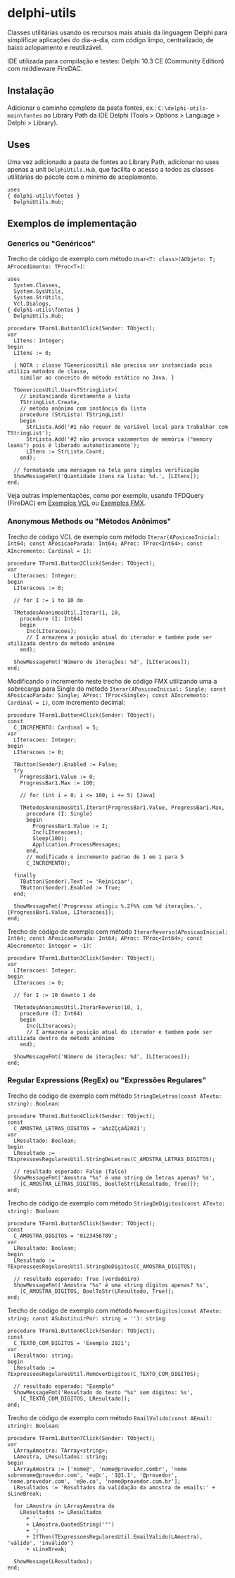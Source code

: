 # delphi-utils
Classes utilitárias usando os recursos mais atuais da linguagem Delphi para simplificar aplicações do dia-a-dia, com código limpo, centralizado, de baixo aclopamento e reutilizável.

IDE utilizada para compilação e testes: Delphi 10.3 CE (Community Edition) com middleware FireDAC.

## Instalação
Adicionar o caminho completo da pasta fontes, ex.: `C:\delphi-utils-main\fontes` ao Library Path da IDE Delphi (Tools > Options > Language > Delphi > Library).

## Uses

Uma vez adicionado a pasta de fontes ao Library Path, adicionar no uses apenas a unit `DelphiUtils.Hub`, que facilita o acesso a todos as classes utilitárias do pacote com o mínimo de acoplamento.

```delphi
uses
{ delphi-utils\fontes }  
  DelphiUtils.Hub;
```

## Exemplos de implementação

### Generics ou "Genéricos"

Trecho de código de exemplo com método `Usar<T: class>(AObjeto: T; AProcedimento: TProc<T>)`:

```delphi
uses
  System.Classes,
  System.SysUtils,
  System.StrUtils,
  Vcl.Dialogs,
{ delphi-utils\fontes }  
  DelphiUtils.Hub;

procedure TForm1.Button1Click(Sender: TObject);
var
  LItens: Integer;
begin
  LItens := 0;

  { NOTA : classe TGenericosUtil não precisa ser instanciada pois utiliza métodos de classe,
    similar ao conceito de método estático no Java. }

  TGenericosUtil.Usar<TStringList>(
    // instanciando diretamente a lista
    TStringList.Create,
    // método anônimo com instância da lista
    procedure (StrLista: TStringList)
    begin
      StrLista.Add('#1 não requer de variável local para trabalhar com TStringList');
      StrLista.Add('#2 não provoca vazamentos de memória ("memory leaks") pois é liberado automaticamente');
      LItens := StrLista.Count;
    end);

  // formatando uma mensagem na tela para simples verificação
  ShowMessageFmt('Quantidade itens na lista: %d.', [LItens]);
end;
```

Veja outras implementações, como por exemplo, usando TFDQuery (FireDAC) em [Exemplos VCL](https://github.com/alexsmazierom/delphi-utils/tree/main/exemplos/VCL) ou [Exemplos FMX](https://github.com/alexsmazierom/delphi-utils/tree/main/exemplos/FMX).

### Anonymous Methods ou "Métodos Anônimos"

Trecho de código VCL de exemplo com método `Iterar(APosicaoInicial: Int64; const APosicaoParada: Int64; AProc: TProc<Int64>; const AIncremento: Cardinal = 1)`:

```delphi
procedure TForm1.Button2Click(Sender: TObject);
var
  LIteracoes: Integer;
begin
  LIteracoes := 0;

  // for I := 1 to 10 do

  TMetodosAnonimosUtil.Iterar(1, 10,
    procedure (I: Int64)
    begin
      Inc(LIteracoes);
      // I armazena a posição atual do iterador e também pode ser utilizada dentro do método anônimo
    end);

  ShowMessageFmt('Número de iterações: %d', [LIteracoes]);
end;
```

Modificando o incremento neste trecho de código FMX utilizando uma a sobrecarga para Single do método `Iterar(APosicaoInicial: Single; const APosicaoParada: Single; AProc: TProc<Single>; const AIncremento: Cardinal = 1)`, com incremento decimal:

```delphi
procedure TForm1.Button4Click(Sender: TObject);
const
  C_INCREMENTO: Cardinal = 5;
var
  LIteracoes: Integer;
begin
  LIteracoes := 0;

  TButton(Sender).Enabled := False;
  try
    ProgressBar1.Value := 0;
    ProgressBar1.Max := 100;

    // for (int i = 0; i <= 100; i += 5) [Java]

    TMetodosAnonimosUtil.Iterar(ProgressBar1.Value, ProgressBar1.Max,
      procedure (I: Single)
      begin
        ProgressBar1.Value := I;
        Inc(LIteracoes);
        Sleep(100);
        Application.ProcessMessages;
      end,
      // modificado o incremento padrao de 1 em 1 para 5
      C_INCREMENTO);

  finally
    TButton(Sender).Text := 'Reiniciar';
    TButton(Sender).Enabled := True;
  end;

  ShowMessageFmt('Progresso atingiu %.2f%% com %d iterações.', [ProgressBar1.Value, LIteracoes]);
end;
```

Trecho de código de exemplo com método `IterarReverso(APosicaoInicial: Int64; const APosicaoParada: Int64; AProc: TProc<Int64>; const ADecremento: Integer = -1)`:

```delphi
procedure TForm1.Button3Click(Sender: TObject);
var
  LIteracoes: Integer;
begin
  LIteracoes := 0;

  // for I := 10 downto 1 do

  TMetodosAnonimosUtil.IterarReverso(10, 1,
    procedure (I: Int64)
    begin
      Inc(LIteracoes);
      // I armazena a posição atual do iterador e também pode ser utilizada dentro do método anônimo
    end);

  ShowMessageFmt('Número de iterações: %d', [LIteracoes]);
end;
```

### Regular Expressions (RegEx) ou "Expressões Regulares"

Trecho de código de exemplo com método `StringDeLetras(const ATexto: string): Boolean`:

```delphi
procedure TForm1.Button4Click(Sender: TObject);
const
  C_AMOSTRA_LETRAS_DIGITOS = 'aAzZÇçáÁ2021';
var
  LResultado: Boolean;
begin
  LResultado := TExpressoesRegularesUtil.StringDeLetras(C_AMOSTRA_LETRAS_DIGITOS);

  // resultado esperado: False (falso)
  ShowMessageFmt('Amostra "%s" é uma string de letras apenas? %s', 
    [C_AMOSTRA_LETRAS_DIGITOS, BoolToStr(LResultado, True)]);
end;
```

Trecho de código de exemplo com método `StringDeDigitos(const ATexto: string): Boolean`:

```delphi
procedure TForm1.Button5Click(Sender: TObject);
const
  C_AMOSTRA_DIGITOS = '0123456789';
var
  LResultado: Boolean;
begin
  LResultado := TExpressoesRegularesUtil.StringDeDigitos(C_AMOSTRA_DIGITOS);

  // resultado esperado: True (verdadeiro)
  ShowMessageFmt('Amostra "%s" é uma string dígitos apenas? %s', 
    [C_AMOSTRA_DIGITOS, BoolToStr(LResultado, True)];
end;
```

Trecho de código de exemplo com método `RemoverDigitos(const ATexto: string; const ASubstituirPor: string = ''): string`:

```delphi
procedure TForm1.Button6Click(Sender: TObject);
const
  C_TEXTO_COM_DIGITOS = 'Exemplo 2021';
var
  LResultado: string;
begin
  LResultado := TExpressoesRegularesUtil.RemoverDigitos(C_TEXTO_COM_DIGITOS);

  // resultado esperado: "Exemplo"
  ShowMessageFmt('Resultado do texto "%s" sem dígitos: %s', 
    [C_TEXTO_COM_DIGITOS, LResultado]);
end;
```

Trecho de código de exemplo com método `EmailValido(const AEmail: string): Boolean`:

```delphi
procedure TForm1.Button7Click(Sender: TObject);
var
  LArrayAmostra: TArray<string>;
  LAmostra, LResultados: string;
begin
  LArrayAmostra := ['nome@', 'nome@provedor.combr', 'nome sobrenome@provedor.com', 'eu@c', '1@1.1', '@provedor', 'nome.provedor.com', 'e@e.co', 'nome@provedor.com.br'];
  LResultados := 'Resultados da validação da amostra de emails:' + sLineBreak;

  for LAmostra in LArrayAmostra do
    LResultados := LResultados
      + ' - '
      + LAmostra.QuotedString('"')
      + ': '
      + IfThen(TExpressoesRegularesUtil.EmailValido(LAmostra), 'válido', 'inválido')
      + sLineBreak;

  ShowMessage(LResultados);
end;
```
